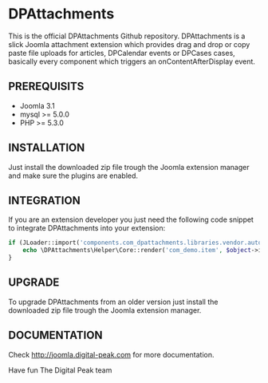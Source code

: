 DPAttachments
=============
This is the official DPAttachments Github repository. DPAttachments is a slick Joomla attachment
extension which provides drag and drop or copy paste file uploads for articles, DPCalendar events
or DPCases cases, basically every component which triggers an onContentAfterDisplay event.

PREREQUISITS
------------
- Joomla 3.1
- mysql >= 5.0.0
- PHP >= 5.3.0

INSTALLATION
------------
Just install the downloaded zip file trough the Joomla extension manager and make sure the plugins are
enabled.

INTEGRATION
------------
If you are an extension developer you just need the following code snippet to integrate DPAttachments
into your extension:

```php
if (JLoader::import('components.com_dpattachments.libraries.vendor.autoload', JPATH_ADMINISTRATOR)) {
    echo \DPAttachments\Helper\Core::render('com_demo.item', $object->id);
}
```

UPGRADE
-------
To upgrade DPAttachments from an older version just install the downloaded zip file trough the Joomla
extension manager.

DOCUMENTATION
-------------
Check http://joomla.digital-peak.com for more documentation.


Have fun
The Digital Peak team
